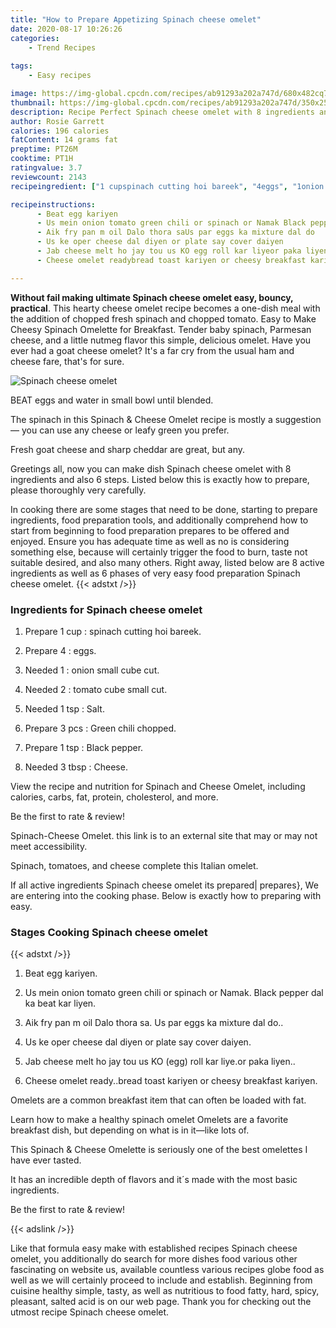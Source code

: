 ```yaml
---
title: "How to Prepare Appetizing Spinach cheese omelet"
date: 2020-08-17 10:26:26
categories:
    - Trend Recipes
    
tags:
    - Easy recipes

image: https://img-global.cpcdn.com/recipes/ab91293a202a747d/680x482cq70/spinach-cheese-omelet-recipe-main-photo.jpg
thumbnail: https://img-global.cpcdn.com/recipes/ab91293a202a747d/350x250cq70/spinach-cheese-omelet-recipe-main-photo.jpg
description: Recipe Perfect Spinach cheese omelet with 8 ingredients and 6 stages of easy cooking.
author: Rosie Garrett
calories: 196 calories
fatContent: 14 grams fat
preptime: PT26M
cooktime: PT1H
ratingvalue: 3.7
reviewcount: 2143
recipeingredient: ["1 cupspinach cutting hoi bareek", "4eggs", "1onion small cube cut", "2tomato cube small cut", "1 tspSalt", "3 pcsGreen chili chopped", "1 tspBlack pepper", "3 tbspCheese"]

recipeinstructions: 
      - Beat egg kariyen 
      - Us mein onion tomato green chili or spinach or Namak Black pepper dal ka beat kar liyen 
      - Aik fry pan m oil Dalo thora saUs par eggs ka mixture dal do 
      - Us ke oper cheese dal diyen or plate say cover daiyen 
      - Jab cheese melt ho jay tou us KO egg roll kar liyeor paka liyen 
      - Cheese omelet readybread toast kariyen or cheesy breakfast kariyen

---
```




**Without fail making ultimate Spinach cheese omelet easy, bouncy, practical**. This hearty cheese omelet recipe becomes a one-dish meal with the addition of chopped fresh spinach and chopped tomato. Easy to Make Cheesy Spinach Omelette for Breakfast. Tender baby spinach, Parmesan cheese, and a little nutmeg flavor this simple, delicious omelet. Have you ever had a goat cheese omelet? It&#39;s a far cry from the usual ham and cheese fare, that&#39;s for sure.


![Spinach cheese omelet](https://img-global.cpcdn.com/recipes/ab91293a202a747d/680x482cq70/spinach-cheese-omelet-recipe-main-photo.jpg "Spinach cheese omelet")



BEAT eggs and water in small bowl until blended.

The spinach in this Spinach &amp; Cheese Omelet recipe is mostly a suggestion — you can use any cheese or leafy green you prefer.

Fresh goat cheese and sharp cheddar are great, but any.


Greetings all, now you can make dish Spinach cheese omelet with 8 ingredients and also 6 steps. Listed below this is exactly how to prepare, please thoroughly very carefully.

In cooking there are some stages that need to be done, starting to prepare ingredients, food preparation tools, and additionally comprehend how to start from beginning to food preparation prepares to be offered and enjoyed. Ensure you has adequate time as well as no is considering something else, because will certainly trigger the food to burn, taste not suitable desired, and also many others. Right away, listed below are 8 active ingredients as well as 6 phases of very easy food preparation Spinach cheese omelet.
{{< adstxt />}}

### Ingredients for Spinach cheese omelet


1. Prepare 1 cup : spinach cutting hoi bareek.

1. Prepare 4 : eggs.

1. Needed 1 : onion small cube cut.

1. Needed 2 : tomato cube small cut.

1. Needed 1 tsp : Salt.

1. Prepare 3 pcs : Green chili chopped.

1. Prepare 1 tsp : Black pepper.

1. Needed 3 tbsp : Cheese.


View the recipe and nutrition for Spinach and Cheese Omelet, including calories, carbs, fat, protein, cholesterol, and more.

Be the first to rate &amp; review!

Spinach-Cheese Omelet. this link is to an external site that may or may not meet accessibility.

Spinach, tomatoes, and cheese complete this Italian omelet.


If all active ingredients Spinach cheese omelet its prepared| prepares}, We are entering into the cooking phase. Below is exactly how to preparing with easy.

### Stages Cooking Spinach cheese omelet

{{< adstxt />}}


1. Beat egg kariyen.



1. Us mein onion tomato green chili or spinach or Namak. Black pepper dal ka beat kar liyen.



1. Aik fry pan m oil Dalo thora sa.
Us par eggs ka mixture dal do..



1. Us ke oper cheese dal diyen or plate say cover daiyen.



1. Jab cheese melt ho jay tou us KO (egg) roll kar liye.or paka liyen..



1. Cheese omelet ready..bread toast kariyen or cheesy breakfast kariyen.




Omelets are a common breakfast item that can often be loaded with fat.

Learn how to make a healthy spinach omelet Omelets are a favorite breakfast dish, but depending on what is in it—like lots of.

This Spinach &amp; Cheese Omelette is seriously one of the best omelettes I have ever tasted.

It has an incredible depth of flavors and it´s made with the most basic ingredients.

Be the first to rate &amp; review!


{{< adslink />}}

Like that formula easy make with established recipes Spinach cheese omelet, you additionally do search for more dishes food various other fascinating on website us, available countless various recipes globe food as well as we will certainly proceed to include and establish. Beginning from cuisine healthy simple, tasty, as well as nutritious to food fatty, hard, spicy, pleasant, salted acid is on our web page. Thank you for checking out the utmost recipe Spinach cheese omelet.

